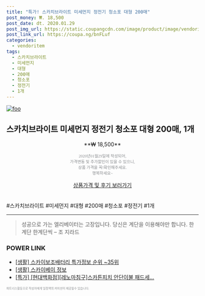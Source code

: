 ```yaml
--- 
title: "특가! 스카치브라이트 미세먼지 정전기 청소포 대형 200매" 
post_money: ₩. 18,500 
post_date: dt. 2020.01.29 
post_img_url: https://static.coupangcdn.com/image/product/image/vendoritem/2019/01/31/3284262287/196c276d-de2d-4277-9871-444046bf1746.jpg 
post_link_url: https://coupa.ng/bnFLuf 
categories: 
  - vendoritem 
tags: 
  - 스카치브라이트 
  - 미세먼지 
  - 대형 
  - 200매 
  - 청소포 
  - 정전기 
  - 1개 
--- 
```

[![foo](https://static.coupangcdn.com/image/product/image/vendoritem/2019/01/31/3284262287/196c276d-de2d-4277-9871-444046bf1746.jpg)](https://coupa.ng/bnFLuf) 

## 스카치브라이트 미세먼지 정전기 청소포 대형 200매, 1개 
<p style="text-align: center;">**₩ 18,500**</p> 
<p style="text-align: center;"><span style="color: #898c8f; font-family: Georgia,Times,serif; font-size: 0.75em;">2020년01월29일에 작성되어, <br>가격변동 및 추가할인이 있을 수 있으니,<br> 상품 가격을 꼭!확인해주세요.<br>행복하세요~</span> 
</p>	 
<div markdown="0" style="text-align: center;"><a href="https://coupa.ng/bnFLuf" class="btn btn--success">상품가격 및 후기 보러가기</a></div> 
<br><br> 
  #스카치브라이트 #미세먼지 #대형 #200매 #청소포 #정전기 #1개 
<hr> 

> 성공으로 가는 엘리베이터는 고장입니다. 당신은 계단을 이용해야만 합니다. 한계단 한계단씩 – 조 지라드 


### POWER LINK

* <a href="https://blog.naver.com/sakai111/221781588247" target="_blank"> [생활] 스카이보조배터리 특가정보 순위 ~35위</a>
* <a href="https://blog.naver.com/sakai111/221756983216" target="_blank"> [생활] 스카이베이 정보 </a>
* <a href="https://blog.naver.com/santokki14/221789650882" target="_blank">[특가] [현대백화점][레노마침구]스카튼피치 안단이불 패드세...</a>

<span style="color: #898c8f; font-family: Georgia,Times,serif; font-size: 0.55em;">파트너스활동으로 작성자에게 일정액의 커미션이 제공될수 있습니다.</span> 
